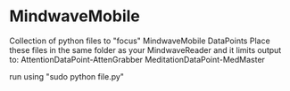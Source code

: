 # MindwaveMobile
Collection of python files to "focus" MindwaveMobile DataPoints
Place these files in the same folder as your MindwaveReader and it limits output to: 
AttentionDataPoint-AttenGrabber
MeditationDataPoint-MedMaster

run using "sudo python file.py"
